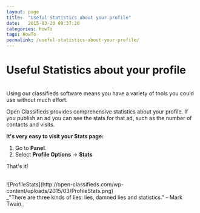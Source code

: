 ```yaml
---
layout: page
title:  "Useful Statistics about your profile"
date:   2015-03-20 09:37:20
categories: HowTo
tags: HowTo
permalink: /useful-statistics-about-your-profile/
---
```

# Useful Statistics about your profile
<br>
Using our classifieds software means you have a variety of tools you could use without much effort. 

Open Classifieds provides comprehensive statistics about your profile. If you publish an ad you can see the stats for that ad, such as the number of contacts and visits.

**It's very easy to visit your Stats page:**

1. Go to **Panel**. 
2. Select **Profile Options** -> **Stats** 

That's it! 

<br>
![ProfileStats](http://open-classifieds.com/wp-content/uploads/2015/03/ProfileStats.png) 

<br>
_"There are three kinds of lies: lies, damned lies and statistics." - Mark Twain_


<!--title: Useful Statistics about your profile
link: http://open-classifieds.com/2015/03/20/useful-statistics-about-your-profile/
author: Constantinos
description: 
post_id: 23927
created: 2015/03/20 10:37:20
created_gmt: 2015/03/20 09:37:20
comment_status: open
post_name: useful-statistics-about-your-profile
status: publish
post_type: post-->
